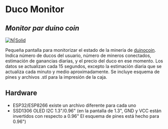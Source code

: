# Duco Monitor
## _Monitor par duino coin_

[![N|Solid](https://cdn.discordapp.com/attachments/677962332848259083/858335905181466624/1624713617255.jpg)](https://github.com/ponsato/ducomonitor)

Pequeña pantalla para monitorizar el estado de la minería de [duinocoin](https://duinocoin.com). Indica número de ducos del usuario, número de mineros conectados, estimación de ganancias diarias, y el precio del duco en ese momento.
Los datos se actualizan cada 15 segundos, excepto la estimación diaria que se actualiza cada minuto y medio aproximadamente. 
Se incluye esquema de pines y archivos .stl para la impresión de la caja.

## Hardware
- ESP32/ESP8266 existe un archivo diferente para cada uno
- SSD1306 OLED I2C 1.3"/0.96" (en la pantalla de 1.3", GND y VCC están invertidos con respecto a 0.96" El esquema de pines está hecho para 0.96")

